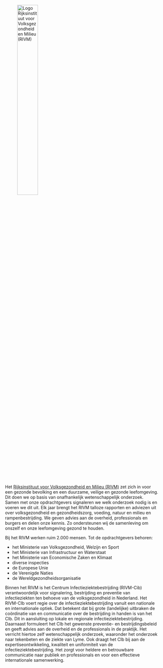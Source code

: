 <figure className="figure mb-1 text-start w-100">
  <img className="figure-img img-fluid" style="max-width:500px;width:40%;" src="/assets/images/logo-RIVM2.png" alt="Logo Rijksinstituut voor Volksgezondheid en Milieu (RIVM)">
  <figcaption className="Logo RIVM"></figcaption>
</figure>

Het [Rijksinstituut voor Volksgezondheid en Milieu (RIVM)](https://www.rivm.nl) zet zich in voor een gezonde bevolking en een duurzame, veilige en gezonde leefomgeving. Dit doen we op basis van onafhankelijk wetenschappelijk onderzoek. Samen met onze opdrachtgevers signaleren we welk onderzoek nodig is en voeren we dit uit. Elk jaar brengt het RIVM talloze rapporten en adviezen uit over volksgezondheid en gezondheidszorg, voeding, natuur en milieu en rampenbestrijding. We geven advies aan de overheid, professionals en burgers en delen onze kennis. Zo ondersteunen wij de samenleving om onszelf en onze leefomgeving gezond te houden. 
 
Bij het RIVM werken ruim 2.000 mensen. Tot de opdrachtgevers behoren:
- het Ministerie van Volksgezondheid, Welzijn en Sport
- het Ministerie van Infrastructuur en Waterstaat
- het Ministerie van Economische Zaken en Klimaat
- diverse inspecties
- de Europese Unie 
- de Verenigde Naties
- de Wereldgezondheidsorganisatie

Binnen het RIVM is het Centrum Infectieziektebestrijding (RIVM-Cib) verantwoordelijk voor signalering, bestrijding en preventie van infectieziekten ten behoeve van de volksgezondheid in Nederland. Het RIVM-CIb voert regie over de infectieziektebestrijding vanuit een nationale en internationale optiek. Dat betekent dat bij grote (landelijke) uitbraken de coördinatie van en communicatie over de bestrijding in handen is van het CIb. Dit in aansluiting op lokale en regionale infectieziektebestrijding.
Daarnaast formuleert het CIb het gewenste preventie- en bestrijdingsbeleid en geeft advies aan de overheid en de professionals in de praktijk. Het verricht hiertoe zelf wetenschappelijk onderzoek, waaronder het onderzoek naar tekenbeten en de ziekte van Lyme. Ook draagt het CIb bij aan de expertiseontwikkeling, kwaliteit en uniformiteit van de infectieziektebestrijding. Het zorgt voor heldere en betrouwbare communicatie naar publiek en professionals en voor een effectieve internationale samenwerking.


